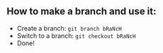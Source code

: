 ## How to make a branch and use it:
- Create a branch: ``git branch bRaNcH``
- Switch to a branch: ``git checkout bRaNcH``
- Done!
